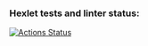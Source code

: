 ### Hexlet tests and linter status:
[![Actions Status](https://github.com/RomanKharkin/java-project-99/actions/workflows/hexlet-check.yml/badge.svg)](https://github.com/RomanKharkin/java-project-99/actions)